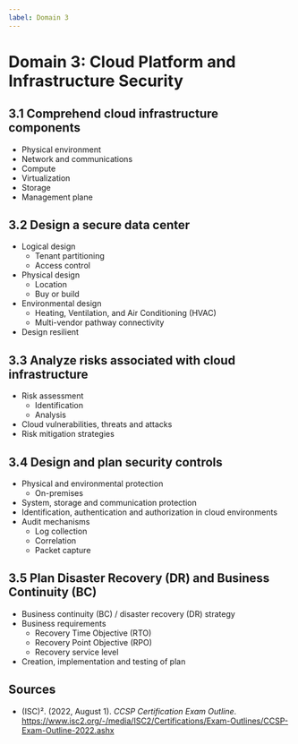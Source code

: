 ```yaml
---
label: Domain 3
---
```


# Domain 3: Cloud Platform and Infrastructure Security

## 3.1 Comprehend cloud infrastructure components

- Physical environment
- Network and communications
- Compute
- Virtualization
- Storage
- Management plane

## 3.2 Design a secure data center

- Logical design
  - Tenant partitioning
  - Access control
- Physical design
  - Location
  - Buy or build
- Environmental design
  - Heating, Ventilation, and Air Conditioning (HVAC)
  - Multi-vendor pathway connectivity
- Design resilient

## 3.3 Analyze risks associated with cloud infrastructure

- Risk assessment
  - Identification
  - Analysis
- Cloud vulnerabilities, threats and attacks
- Risk mitigation strategies

## 3.4 Design and plan security controls

- Physical and environmental protection
  - On-premises
- System, storage and communication protection
- Identification, authentication and authorization in cloud environments
- Audit mechanisms
  - Log collection
  - Correlation
  - Packet capture

## 3.5 Plan Disaster Recovery (DR) and Business Continuity (BC)

- Business continuity (BC) / disaster recovery (DR) strategy
- Business requirements
  - Recovery Time Objective (RTO)
  - Recovery Point Objective (RPO)
  - Recovery service level
- Creation, implementation and testing of plan

## Sources

- (ISC)². (2022, August 1). *CCSP Certification Exam Outline*. https://www.isc2.org/-/media/ISC2/Certifications/Exam-Outlines/CCSP-Exam-Outline-2022.ashx